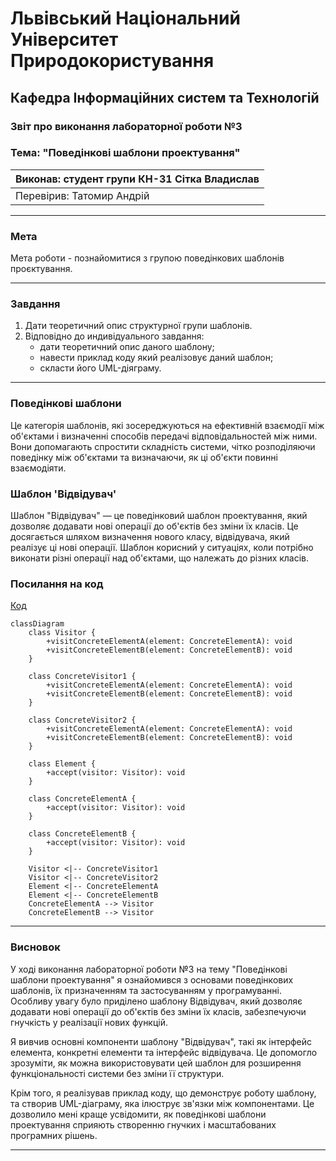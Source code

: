 
# Львівський Національний Університет Природокористування
## Кафедра Інформаційних систем та Технологій

### Звіт про виконання лабораторної роботи №3
### Тема: "Поведінкові шаблони проектування"

| Виконав: студент групи КН-31 Сітка Владислав |  
| ------------------------------------------ |  
| Перевірив: Татомир Андрій                  |  

---

### Мета
Мета роботи - познайомитися з групою поведінкових шаблонів
проєктування.

---

### Завдання

1. Дати теоретичний опис структурної групи шаблонів.
2. Відповідно до индивідуального завдання:
    - дати теоретичний опис даного шаблону;
    - навести приклад коду який реалізовує даний шаблон;
    - скласти його UML-діяграму.
---

### Поведінкові шаблони

Це категорія шаблонів, які зосереджуються на ефективній взаємодії між об'єктами і визначенні способів передачі відповідальностей між ними. Вони допомагають спростити складність системи, чітко розподіляючи поведінку між об'єктами та визначаючи, як ці об'єкти повинні взаємодіяти.

### Шаблон 'Відвідувач'

Шаблон "Відвідувач"  — це поведінковий шаблон проектування, який дозволяє додавати нові операції до об'єктів без зміни їх класів. Це досягається шляхом визначення нового класу, відвідувача, який реалізує ці нові операції. Шаблон корисний у ситуаціях, коли потрібно виконати різні операції над об'єктами, що належать до різних класів.

### Посилання на код

[Код](Visitor.py)


```mermaid
classDiagram
    class Visitor {
        +visitConcreteElementA(element: ConcreteElementA): void
        +visitConcreteElementB(element: ConcreteElementB): void
    }

    class ConcreteVisitor1 {
        +visitConcreteElementA(element: ConcreteElementA): void
        +visitConcreteElementB(element: ConcreteElementB): void
    }

    class ConcreteVisitor2 {
        +visitConcreteElementA(element: ConcreteElementA): void
        +visitConcreteElementB(element: ConcreteElementB): void
    }

    class Element {
        +accept(visitor: Visitor): void
    }

    class ConcreteElementA {
        +accept(visitor: Visitor): void
    }

    class ConcreteElementB {
        +accept(visitor: Visitor): void
    }

    Visitor <|-- ConcreteVisitor1
    Visitor <|-- ConcreteVisitor2
    Element <|-- ConcreteElementA
    Element <|-- ConcreteElementB
    ConcreteElementA --> Visitor
    ConcreteElementB --> Visitor

```

---

### Висновок

У ході виконання лабораторної роботи №3 на тему "Поведінкові шаблони проектування" я ознайомився з основами поведінкових шаблонів, їх призначенням та застосуванням у програмуванні. Особливу увагу було приділено шаблону Відвідувач, який дозволяє додавати нові операції до об'єктів без зміни їх класів, забезпечуючи гнучкість у реалізації нових функцій.

Я вивчив основні компоненти шаблону "Відвідувач", такі як інтерфейс елемента, конкретні елементи та інтерфейс відвідувача. Це допомогло зрозуміти, як можна використовувати цей шаблон для розширення функціональності системи без зміни її структури.

Крім того, я реалізував приклад коду, що демонструє роботу шаблону, та створив UML-діаграму, яка ілюструє зв'язки між компонентами. Це дозволило мені краще усвідомити, як поведінкові шаблони проектування сприяють створенню гнучких і масштабованих програмних рішень.




---


